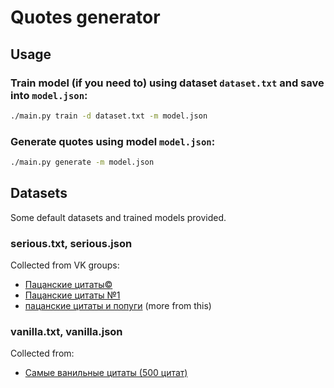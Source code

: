 # Quotes generator

## Usage

### Train model (if you need to) using dataset `dataset.txt` and save into `model.json`:

```bash
./main.py train -d dataset.txt -m model.json
```

### Generate quotes using model `model.json`:

```bash
./main.py generate -m model.json
```

## Datasets

Some default datasets and trained models provided.

### serious.txt, serious.json

Collected from VK groups:

- [Пацанские цитаты©](https://vk.com/public27456813)
- [Пацанские цитаты №1](https://vk.com/krutiecitati)
- [пацанские цитаты и попуги](https://vk.com/tupopopugai) (more from this)

### vanilla.txt, vanilla.json

Collected from:

- [Самые ванильные цитаты (500 цитат)](https://citatnica.ru/citaty/samye-vanilnye-tsitaty-500-tsitat)

